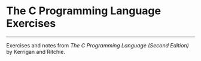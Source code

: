# The C Programming Language Exercises

---

Exercises and notes from *The C Programming Language (Second Edition)* by Kerrigan and Ritchie.